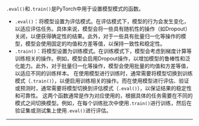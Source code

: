 `.eval()`和`.train()`是PyTorch中用于设置模型模式的函数。
- `.eval()`：将模型设置为评估模式。在评估模式下，模型的行为会发生变化，以适应评估任务。具体来说，模型会将一些具有随机性的操作（如Dropout）关闭，以便获得确定性的结果。此外，对于一些具有批量归一化等操作的模型，模型会使用固定的均值和方差等值，以保持一致性和稳定性。
- `.train()`：将模型设置为训练模式。在训练模式下，模型会考虑到梯度计算等训练相关的操作。例如，模型会启用Dropout操作，以增加模型的鲁棒性和泛化能力。此外，对于批量归一化等操作，模型会使用批量的均值和方差等值，以适应不同的训练样本。
在使用模型进行训练时，通常需要将模型切换到训练模式（`.train()`），以便启用训练相关的操作。而在使用模型进行评估、验证或预测时，通常需要将模型切换到评估模式（`.eval()`），以保证结果的稳定性和可靠性。
这两个函数通常是作为对应使用的，根据具体的任务需要在不同的模式之间切换模型。例如，在每个训练批次中使用`.train()`进行训练，然后在验证集或测试集上使用`.eval()`进行评估。

---

